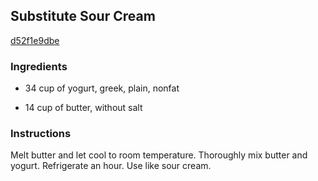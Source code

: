 ## Substitute Sour Cream

[d52f1e9dbe](http://www.food.com/recipe/substitute-sour-cream-153046)

### Ingredients

 - 34 cup of yogurt, greek, plain, nonfat

 - 14 cup of butter, without salt

### Instructions

Melt butter and let cool to room temperature. Thoroughly mix butter and yogurt. Refrigerate an hour. Use like sour cream.